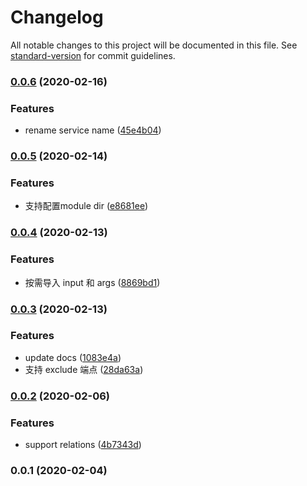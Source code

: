 # Changelog

All notable changes to this project will be documented in this file. See [standard-version](https://github.com/conventional-changelog/standard-version) for commit guidelines.

### [0.0.6](https://github.com/forsigner/tie-graphql-crud/compare/v0.0.5...v0.0.6) (2020-02-16)


### Features

* rename service name ([45e4b04](https://github.com/forsigner/tie-graphql-crud/commit/45e4b049e13689e0036a808f769591bd75079b96))

### [0.0.5](https://github.com/forsigner/tie-graphql-crud/compare/v0.0.4...v0.0.5) (2020-02-14)


### Features

* 支持配置module dir ([e8681ee](https://github.com/forsigner/tie-graphql-crud/commit/e8681ee1540c0ebb7b538c853266e1ae722363bc))

### [0.0.4](https://github.com/forsigner/tie-graphql-crud/compare/v0.0.3...v0.0.4) (2020-02-13)


### Features

* 按需导入 input 和 args ([8869bd1](https://github.com/forsigner/tie-graphql-crud/commit/8869bd1ad67e3bacc9649b24716642dcda1eedc6))

### [0.0.3](https://github.com/forsigner/tie-graphql-crud/compare/v0.0.2...v0.0.3) (2020-02-13)


### Features

* update docs ([1083e4a](https://github.com/forsigner/tie-graphql-crud/commit/1083e4ac944ffd831f682741d67a947b54948109))
* 支持 exclude 端点 ([28da63a](https://github.com/forsigner/tie-graphql-crud/commit/28da63a54c3ebc92e8180f6aec881bd10fe220ac))

### [0.0.2](https://github.com/forsigner/tie-graphql-crud/compare/v0.0.1...v0.0.2) (2020-02-06)


### Features

* support relations ([4b7343d](https://github.com/forsigner/tie-graphql-crud/commit/4b7343d3b2eac9544eaf454f9524b94ab8e6f2ce))

### 0.0.1 (2020-02-04)
